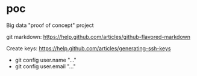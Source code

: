 poc
===

Big data "proof of concept" project

git markdown: https://help.github.com/articles/github-flavored-markdown

Create keys:  https://help.github.com/articles/generating-ssh-keys

* git config user.name "..."
* git config user.email "..."

